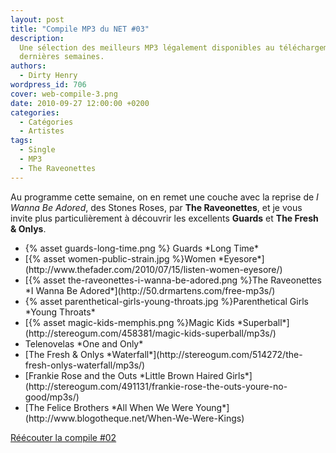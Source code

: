 ```yaml
---
layout: post
title: "Compile MP3 du NET #03"
description:
  Une sélection des meilleurs MP3 légalement disponibles au téléchargement des
  dernières semaines.
authors:
  - Dirty Henry
wordpress_id: 706
cover: web-compile-3.png
date: 2010-09-27 12:00:00 +0200
categories:
  - Catégories
  - Artistes
tags:
  - Single
  - MP3
  - The Raveonettes
---
```


Au programme cette semaine, on en remet une couche avec la reprise de _I Wanna
Be Adored_, des Stones Roses, par **The Raveonettes**, et je vous invite plus
particulièrement à découvrir les excellents **Guards** et **The Fresh & Onlys**.

<ul class="polaroids">

<li><div class="polaroid">
{% asset guards-long-time.png %}
Guards *Long Time*
</div></li>

<li><div class="polaroid">
[{% asset women-public-strain.jpg %}Women
*Eyesore*](http://www.thefader.com/2010/07/15/listen-women-eyesore/)
</div></li>

<li><div class="polaroid">
[{% asset the-raveonettes-i-wanna-be-adored.png %}The Raveonettes
*I Wanna Be Adored*](http://50.drmartens.com/free-mp3s/)
</div></li>

<li><div class="polaroid">
{% asset parenthetical-girls-young-throats.jpg %}Parenthetical Girls
*Young Throats*
</div></li>

<li><div class="polaroid">
[{% asset magic-kids-memphis.png %}Magic Kids
*Superball*](http://stereogum.com/458381/magic-kids-superball/mp3s/)
</div></li>

<li><div class="polaroid">
<img396>Telenovelas
*One and Only*
</div></li>

<li><div class="polaroid">
[<img397>The Fresh & Onlys
*Waterfall*](http://stereogum.com/514272/the-fresh-onlys-waterfall/mp3s/)
</div></li>

<li><div class="polaroid">
[<img398>Frankie Rose and the Outs
*Little Brown Haired Girls*](http://stereogum.com/491131/frankie-rose-the-outs-youre-no-good/mp3s/)
</div></li>

<li><div class="polaroid">
[<img394>The Felice Brothers
*All When We Were Young*](http://www.blogotheque.net/When-We-Were-Kings)
</div></li>

</ul>

[Réécouter la compile #02](702)
